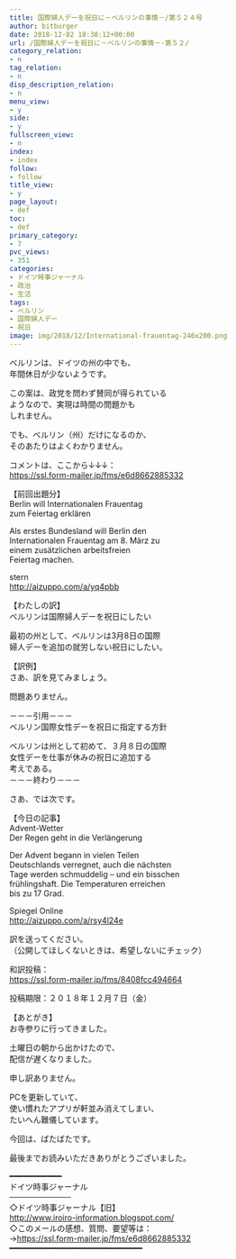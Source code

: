 ```yaml
---
title: 国際婦人デーを祝日に－ベルリンの事情－/第５２４号
author: bitburger
date: 2018-12-02 18:38:12+00:00
url: /国際婦人デーを祝日に－ベルリンの事情－-第５２/
category_relation:
- n
tag_relation:
- n
disp_description_relation:
- n
menu_view:
- y
side:
- y
fullscreen_view:
- n
index:
- index
follow:
- follow
title_view:
- y
page_layout:
- def
toc:
- def
primary_category:
- 7
pvc_views:
- 351
categories:
- ドイツ時事ジャーナル
- 政治
- 生活
tags:
- ベルリン
- 国際婦人デー
- 祝日
image: img/2018/12/International-frauentag-246x200.png
---
```

ベルリンは、ドイツの州の中でも、  
年間休日が少ないようです。

この案は、政党を問わず賛同が得られている  
ようなので、実現は時間の問題かも  
しれません。

でも、ベルリン（州）だけになるのか、  
そのあたりはよくわかりません。

  
コメントは、ここから↓↓↓：  
<https://ssl.form-mailer.jp/fms/e6d8662885332>

  
【前回出題分】  
Berlin will Internationalen Frauentag  
zum Feiertag erklären

Als erstes Bundesland will Berlin den  
Internationalen Frauentag am 8. März zu  
einem zusätzlichen arbeitsfreien  
Feiertag machen.

stern  
http://aizuppo.com/a/yq4pbb

  
【わたしの訳】  
ベルリンは国際婦人デーを祝日にしたい

最初の州として、ベルリンは3月8日の国際  
婦人デーを追加の就労しない祝日にしたい。

  
【訳例】  
さあ、訳を見てみましょう。

問題ありません。

－－－引用－－－  
ベルリン国際女性デーを祝日に指定する方針

ベルリンは州として初めて、３月８日の国際  
女性デーを仕事が休みの祝日に追加する  
考えである。  
－－－終わり－－－

  
さあ、では次です。

【今日の記事】  
Advent-Wetter  
Der Regen geht in die Verlängerung

Der Advent begann in vielen Teilen  
Deutschlands verregnet, auch die nächsten  
Tage werden schmuddelig &#8211; und ein bisschen  
frühlingshaft. Die Temperaturen erreichen  
bis zu 17 Grad.

Spiegel Online  
<http://aizuppo.com/a/rsy4l24e>

訳を送ってください。  
（公開してほしくないときは、希望しないにチェック）

和訳投稿：  
 <https://ssl.form-mailer.jp/fms/8408fcc494664>

投稿期限：２０１８年１２月７日（金）

  
【あとがき】  
お寺参りに行ってきました。

土曜日の朝から出かけたので、  
配信が遅くなりました。

申し訳ありません。

PCを更新していて、  
使い慣れたアプリが軒並み消えてしまい、  
たいへん難儀しています。

今回は、ばたばたです。

  
最後までお読みいただきありがとうございました。

  
━━━━━━━━━━━  
ドイツ時事ジャーナル  
───────────  
◇ドイツ時事ジャーナル【旧】  
<http://www.iroiro-information.blogspot.com/>  
◇このメールの感想、質問、要望等は：  
-><https://ssl.form-mailer.jp/fms/e6d8662885332>  
━━━━━━━━━━━━━━━━━━━━━━━━━━━━